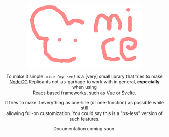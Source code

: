 <center>
  <img src="./assets/mice.gif">
  <p>To make it simple: <code>mice <i>(my-see)</i></code> is a [very] small library that tries to make 
  <br><a href="https://nodecg.dev">NodeCG</a> Replicants not-as-garbage to work with in general, <b>especially</b> when using 
  <br>React-based frameworks, such as <a href="https://fr.vuejs.org/">Vue</a> or <a href="https://svelte.dev/">Svelte.</a></p>
  <p>It tries to make it everything as one-line (or one-function) as possible while still
  <br>allowing full-on customization. You could say this is a "bs-less" version of such features.</p>
  <p>Documentation coming soon.</p>
</center>
